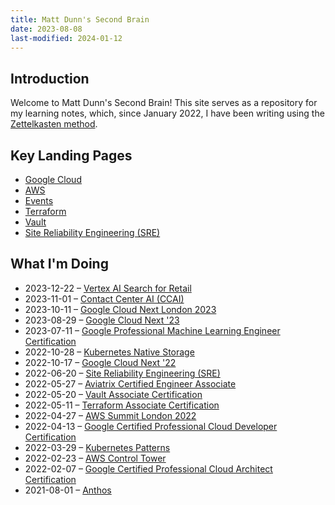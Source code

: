 ```yaml
---
title: Matt Dunn's Second Brain
date: 2023-08-08
last-modified: 2024-01-12
---
```


## Introduction

Welcome to Matt Dunn's Second Brain! This site serves as a repository for my learning notes, which, since January 2022, I have been writing using the [Zettelkasten method](https://en.wikipedia.org/wiki/Zettelkasten).

## Key Landing Pages

- [Google Cloud](notes/moc/Google%20Cloud.md)
- [AWS](notes/moc/AWS.md)
- [Events](notes/moc/Events.md)
- [Terraform](notes/moc/Terraform.md)
- [Vault](notes/moc/Vault.md)
- [Site Reliability Engineering (SRE)](notes/moc/Site%20Reliability%20Engineering%20(SRE).md)

## What I'm Doing

- 2023-12-22 – [Vertex AI Search for Retail](notes/Vertex%20AI%20Search%20for%20Retail.md) 
- 2023-11-01 – [Contact Center AI (CCAI)](notes/Contact%20Center%20AI%20(CCAI).md)
- 2023-10-11 – [Google Cloud Next London 2023](notes/moc/Google%20Cloud%20Next%20London%202023.md)
- 2023-08-29 – [Google Cloud Next '23](notes/moc/Google%20Cloud%20Next%20'23.md)
- 2023-07-11 – [Google Professional Machine Learning Engineer Certification](notes/moc/Google%20Professional%20Machine%20Learning%20Engineer%20Certification.md)
- 2022-10-28 – [Kubernetes Native Storage](notes/moc/Kubernetes%20Native%20Storage.md)
- 2022-10-17 – [Google Cloud Next '22](notes/moc/Google%20Cloud%20Next%20'22.md)
- 2022-06-20 – [Site Reliability Engineering (SRE)](notes/moc/Site%20Reliability%20Engineering%20(SRE).md)
- 2022-05-27 – [Aviatrix Certified Engineer Associate](notes/moc/Aviatrix%20Certified%20Engineer%20Associate.md)
- 2022-05-20 – [Vault Associate Certification](notes/moc/Vault.md)
- 2022-05-11 – [Terraform Associate Certification](notes/moc/Terraform.md)
- 2022-04-27 – [AWS Summit London 2022](notes/moc/AWS%20Summit%20London%202022.md)
- 2022-04-13 – [Google Certified Professional Cloud Developer Certification](notes/moc/Google%20Certified%20Professional%20Cloud%20Developer%20Certification.md)
- 2022-03-29 – [Kubernetes Patterns](notes/moc/Kubernetes%20Patterns.md)
- 2022-02-23 – [AWS Control Tower](notes/moc/AWS%20Control%20Tower.md)
- 2022-02-07 – [Google Certified Professional Cloud Architect Certification](notes/moc/Google%20Certified%20Professional%20Cloud%20Architect%20Certification.md)
- 2021-08-01 – [Anthos](notes/Anthos.md)
